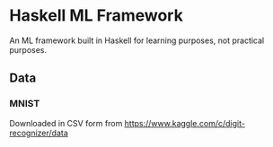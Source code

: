 # Haskell ML Framework

An ML framework built in Haskell for learning purposes, not practical purposes.

## Data

### MNIST

Downloaded in CSV form from https://www.kaggle.com/c/digit-recognizer/data

